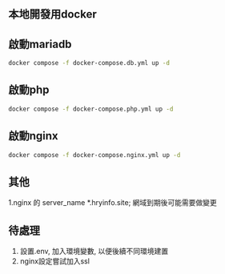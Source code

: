 ## 本地開發用docker

## 啟動mariadb
```bash
docker compose -f docker-compose.db.yml up -d   
```

## 啟動php
```bash
docker compose -f docker-compose.php.yml up -d   
```

## 啟動nginx
```bash
docker compose -f docker-compose.nginx.yml up -d   
```

## 其他
1.nginx 的 server_name *.hryinfo.site; 網域到期後可能需要做變更

## 待處理
1. 設置.env, 加入環境變數, 以便後續不同環境建置
2. nginx設定嘗試加入ssl